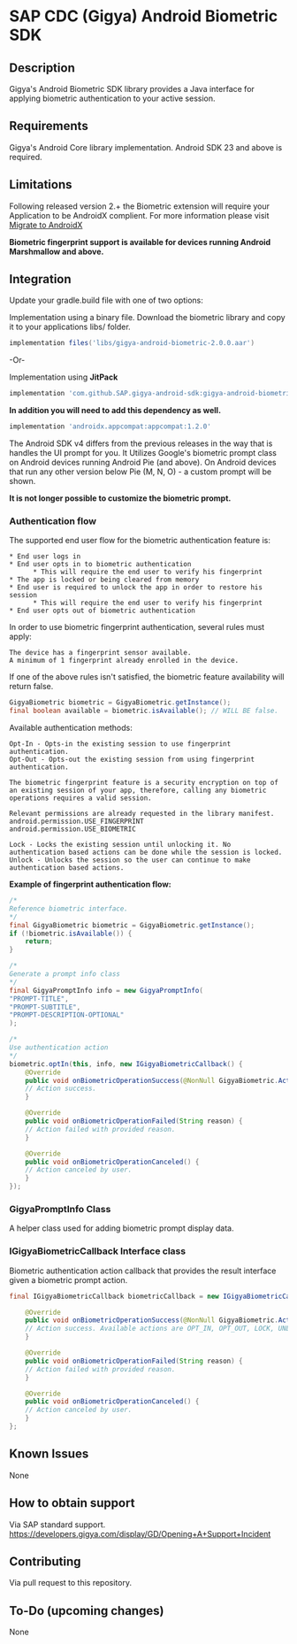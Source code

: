 # SAP CDC (Gigya) Android Biometric SDK

## Description
Gigya's Android Biometric SDK library provides a Java interface for applying biometric authentication to your active session.

## Requirements
Gigya's Android Core library implementation.
Android SDK 23 and above is required.

## Limitations
Following released version 2.+ the Biometric extension will require your Application to be AndroidX complient.
For more information please visit [Migrate to AndroidX](https://developer.android.com/jetpack/androidx/migrat)


**Biometric fingerprint support is available for devices running Android Marshmallow and above.**

## Integration

Update your gradle.build file with one of two options:

Implementation using a binary file.
Download the biometric library and copy it to your applications libs/ folder.
```gradle
implementation files('libs/gigya-android-biometric-2.0.0.aar')
```

-Or-

Implementation using **JitPack**
```gradle
implementation 'com.github.SAP.gigya-android-sdk:gigya-android-biometric:bio-v2.0.0'
```

**In addition you will need to add this dependency as well.**
```gradle
implementation 'androidx.appcompat:appcompat:1.2.0'
```
The Android SDK v4 differs from the previous releases in the way that is handles the UI prompt for you.
It Utilizes Google's biometric prompt class on Android devices running Android Pie (and above).
On Android devices that run any other version below Pie (M, N, O) - a custom prompt will be shown.

**It is not longer possible to customize the biometric prompt.**

### Authentication flow

The supported end user flow for the biometric authentication feature is:
```
* End user logs in
* End user opts in to biometric authentication
      * This will require the end user to verify his fingerprint
* The app is locked or being cleared from memory
* End user is required to unlock the app in order to restore his session
      * This will require the end user to verify his fingerprint
* End user opts out of biometric authentication
```

In order to use biometric fingerprint authentication, several rules must apply:
```
The device has a fingerprint sensor available.
A minimum of 1 fingerprint already enrolled in the device.
```
If one of the above rules isn't satisfied, the biometric feature availability will return false.

```java
GigyaBiometric biometric = GigyaBiometric.getInstance();
final boolean available = biometric.isAvailable(); // WILL BE false.
```

Available authentication methods:

```
Opt-In - Opts-in the existing session to use fingerprint authentication.
Opt-Out - Opts-out the existing session from using fingerprint authentication.
```

```
The biometric fingerprint feature is a security encryption on top of an existing session of your app, therefore, calling any biometric
operations requires a valid session.
```

```
Relevant permissions are already requested in the library manifest.
android.permission.USE_FINGERPRINT
android.permission.USE_BIOMETRIC
```

```
Lock - Locks the existing session until unlocking it. No authentication based actions can be done while the session is locked.
Unlock - Unlocks the session so the user can continue to make authentication based actions.
```

**Example of fingerprint authentication flow:**

```java
/*
Reference biometric interface.
*/
final GigyaBiometric biometric = GigyaBiometric.getInstance();
if (!biometric.isAvailable()) {
    return;
}

/*
Generate a prompt info class
*/
final GigyaPromptInfo info = new GigyaPromptInfo(
"PROMPT-TITLE",
"PROMPT-SUBTITLE",
"PROMPT-DESCRIPTION-OPTIONAL"
);

/*
Use authentication action
*/
biometric.optIn(this, info, new IGigyaBiometricCallback() {
    @Override
    public void onBiometricOperationSuccess(@NonNull GigyaBiometric.Action action) {
    // Action success.
    }

    @Override
    public void onBiometricOperationFailed(String reason) {
    // Action failed with provided reason.
    }

    @Override
    public void onBiometricOperationCanceled() {
    // Action canceled by user.
    }
});
```

### GigyaPromptInfo Class

A helper class used for adding biometric prompt display data.

### IGigyaBiometricCallback Interface class

Biometric authentication action callback that provides the result interface given a biometric prompt action.

```java
final IGigyaBiometricCallback biometricCallback = new IGigyaBiometricCallback() {

    @Override
    public void onBiometricOperationSuccess(@NonNull GigyaBiometric.Action action) {
    // Action success. Available actions are OPT_IN, OPT_OUT, LOCK, UNLOCK.
    }

    @Override
    public void onBiometricOperationFailed(String reason) {
    // Action failed with provided reason.
    }

    @Override
    public void onBiometricOperationCanceled() {
    // Action canceled by user.
    }
};
```

## Known Issues
None

## How to obtain support
Via SAP standard support.
https://developers.gigya.com/display/GD/Opening+A+Support+Incident

## Contributing
Via pull request to this repository.

## To-Do (upcoming changes)
None

